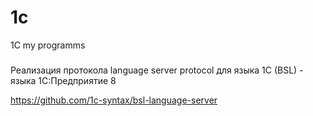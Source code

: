 # 1c
1C my programms

###

Реализация протокола language server protocol для языка 1C (BSL) - языка 1С:Предприятие 8

https://github.com/1c-syntax/bsl-language-server
